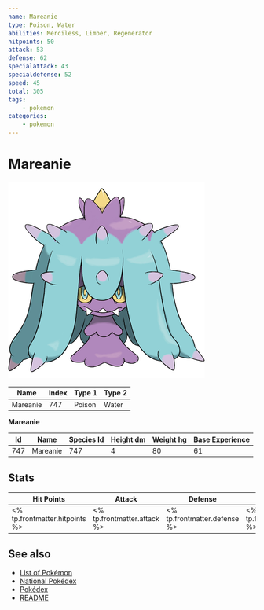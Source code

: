 ```yaml
---
name: Mareanie
type: Poison, Water
abilities: Merciless, Limber, Regenerator
hitpoints: 50
attack: 53
defense: 62
specialattack: 43
specialdefense: 52
speed: 45
total: 305
tags:
    - pokemon
categories:
    - pokemon
---
```


# Mareanie


![Mareanie](images/747.png)

| **Name** | **Index** | **Type 1** | **Type 2** |
|----|----|----|----|
| Mareanie | 747 | Poison | Water  |

**Mareanie** 




| **Id** | **Name** | **Species Id** | **Height dm** | **Weight hg** | **Base Experience** |
|--------|----------|----------------|------------|------------|---------------------|
| 747 | Mareanie | 747 | 4 | 80 | 61 |



## Stats

| **Hit Points** | **Attack** | **Defense** | **Special Attack** | **Special Defense** | **Speed** | **Total** |
|----------------|------------|-------------|--------------------|---------------------|-----------|-----------|
| <% tp.frontmatter.hitpoints %> | <% tp.frontmatter.attack %> | <% tp.frontmatter.defense %> | <% tp.frontmatter.specialattack %> | <% tp.frontmatter.specialdefense %> | <% tp.frontmatter.speed %> | <% tp.frontmatter.total %> |

## See also

- [List of Pokémon](../pokemon.md)
- [National Pokédex](../national_pokedex.md)
- [Pokédex](../pokedex.md)
- [README](../README.md)
